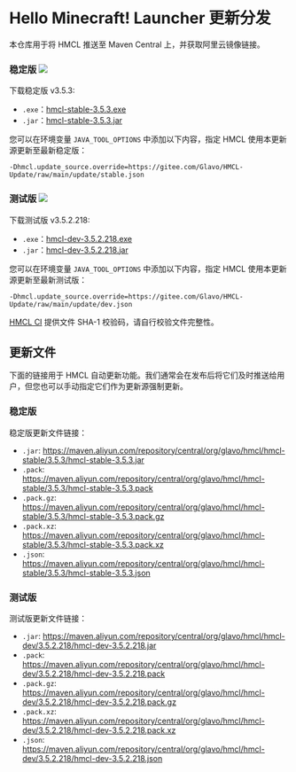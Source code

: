 # Hello Minecraft! Launcher 更新分发

本仓库用于将 HMCL 推送至 Maven Central 上，并获取阿里云镜像链接。


### 稳定版 [![](https://img.shields.io/maven-central/v/org.glavo.hmcl/hmcl-stable?label=稳定版)](https://search.maven.org/artifact/org.glavo.hmcl/hmcl-stable/3.5.3/pom)

下载稳定版 v3.5.3:

* `.exe`：[hmcl-stable-3.5.3.exe](https://maven.aliyun.com/repository/central/org/glavo/hmcl/hmcl-stable/3.5.3/hmcl-stable-3.5.3.exe)
* `.jar`：[hmcl-stable-3.5.3.jar](https://maven.aliyun.com/repository/central/org/glavo/hmcl/hmcl-stable/3.5.3/hmcl-stable-3.5.3.jar)

您可以在环境变量 `JAVA_TOOL_OPTIONS` 中添加以下内容，指定 HMCL 使用本更新源更新至最新稳定版：

```
-Dhmcl.update_source.override=https://gitee.com/Glavo/HMCL-Update/raw/main/update/stable.json
```

### 测试版 [![](https://img.shields.io/maven-central/v/org.glavo.hmcl/hmcl-dev?label=测试版)](https://search.maven.org/artifact/org.glavo.hmcl/hmcl-dev/3.5.2.218/pom)

下载测试版 v3.5.2.218:

* `.exe`：[hmcl-dev-3.5.2.218.exe](https://maven.aliyun.com/repository/central/org/glavo/hmcl/hmcl-dev/3.5.2.218/hmcl-dev-3.5.2.218.exe)
* `.jar`：[hmcl-dev-3.5.2.218.jar](https://maven.aliyun.com/repository/central/org/glavo/hmcl/hmcl-dev/3.5.2.218/hmcl-dev-3.5.2.218.jar)

您可以在环境变量 `JAVA_TOOL_OPTIONS` 中添加以下内容，指定 HMCL 使用本更新源更新至最新测试版：

```
-Dhmcl.update_source.override=https://gitee.com/Glavo/HMCL-Update/raw/main/update/dev.json
```



[HMCL CI](https://ci.huangyuhui.net/) 提供文件 SHA-1 校验码，请自行校验文件完整性。
## 更新文件

下面的链接用于 HMCL 自动更新功能。我们通常会在发布后将它们及时推送给用户，但您也可以手动指定它们作为更新源强制更新。

### 稳定版

稳定版更新文件链接：

* `.jar`: https://maven.aliyun.com/repository/central/org/glavo/hmcl/hmcl-stable/3.5.3/hmcl-stable-3.5.3.jar
* `.pack`: https://maven.aliyun.com/repository/central/org/glavo/hmcl/hmcl-stable/3.5.3/hmcl-stable-3.5.3.pack
* `.pack.gz`: https://maven.aliyun.com/repository/central/org/glavo/hmcl/hmcl-stable/3.5.3/hmcl-stable-3.5.3.pack.gz
* `.pack.xz`: https://maven.aliyun.com/repository/central/org/glavo/hmcl/hmcl-stable/3.5.3/hmcl-stable-3.5.3.pack.xz
* `.json`: https://maven.aliyun.com/repository/central/org/glavo/hmcl/hmcl-stable/3.5.3/hmcl-stable-3.5.3.json

### 测试版

测试版更新文件链接：

* `.jar`: https://maven.aliyun.com/repository/central/org/glavo/hmcl/hmcl-dev/3.5.2.218/hmcl-dev-3.5.2.218.jar
* `.pack`: https://maven.aliyun.com/repository/central/org/glavo/hmcl/hmcl-dev/3.5.2.218/hmcl-dev-3.5.2.218.pack
* `.pack.gz`: https://maven.aliyun.com/repository/central/org/glavo/hmcl/hmcl-dev/3.5.2.218/hmcl-dev-3.5.2.218.pack.gz
* `.pack.xz`: https://maven.aliyun.com/repository/central/org/glavo/hmcl/hmcl-dev/3.5.2.218/hmcl-dev-3.5.2.218.pack.xz
* `.json`: https://maven.aliyun.com/repository/central/org/glavo/hmcl/hmcl-dev/3.5.2.218/hmcl-dev-3.5.2.218.json

